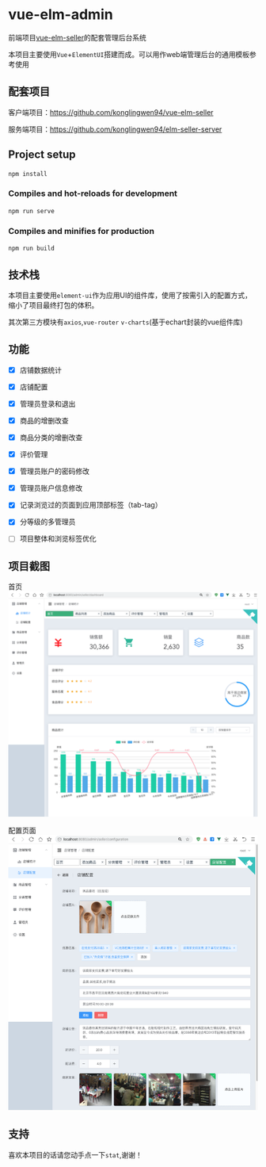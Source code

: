 # vue-elm-admin

前端项目[vue-elm-seller](https://github.com/konglingwen94/vue-elm-seller)的配套管理后台系统

本项目主要使用`Vue`+`ElementUI`搭建而成。可以用作web端管理后台的通用模板参考使用

## 配套项目

客户端项目：<https://github.com/konglingwen94/vue-elm-seller>

服务端项目：<https://github.com/konglingwen94/elm-seller-server>
## Project setup
```
npm install
```

### Compiles and hot-reloads for development
```
npm run serve
```

### Compiles and minifies for production
```
npm run build
```

## 技术栈

本项目主要使用`element-ui`作为应用UI的组件库，使用了按需引入的配置方式，缩小了项目最终打包的体积。

其次第三方模块有`axios`,`vue-router` `v-charts`(基于echart封装的vue组件库)

## 功能

- [x] 店铺数据统计
- [x] 店铺配置
- [x] 管理员登录和退出
- [x] 商品的增删改查
- [x] 商品分类的增删改查
- [x] 评价管理
- [x] 管理员账户的密码修改
- [x] 管理员账户信息修改
- [x] 记录浏览过的页面到应用顶部标签（tab-tag）
- [x] 分等级的多管理员
- [ ] 项目整体和浏览标签优化




## 项目截图

首页
![首页](./screenshots/dashboard.png)

配置页面
![配置页面](./screenshots/configuration.png)


## 支持
喜欢本项目的话请您动手点一下`stat`,谢谢！

